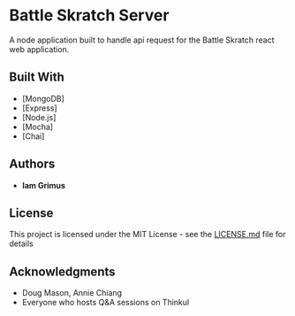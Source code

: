 # Battle Skratch Server

A node application built to handle api request for the Battle Skratch react web
application.

## Built With

* [MongoDB]
* [Express]
* [Node.js]
* [Mocha]
* [Chai]

## Authors

* **Iam Grimus**

## License

This project is licensed under the MIT License - see the
[LICENSE.md](LICENSE.md) file for details

## Acknowledgments

* Doug Mason, Annie Chiang
* Everyone who hosts Q&A sessions on Thinkul
